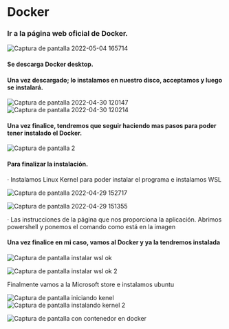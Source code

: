 # Docker



### Ir a la página web oficial de Docker.
![Captura de pantalla 2022-05-04 165714](https://user-images.githubusercontent.com/82807688/166709263-b3b439e4-f060-4bf1-b728-cf054b98e01d.png)

#### Se descarga Docker desktop.

#### Una vez descargado; lo instalamos en nuestro disco, acceptamos y luego se instalará.

![Captura de pantalla 2022-04-30 120147](https://user-images.githubusercontent.com/82807688/166711588-17fc07cf-9b9e-499c-ab2a-8d11d896b2f8.png)
![Captura de pantalla 2022-04-30 120214](https://user-images.githubusercontent.com/82807688/166712008-c0e9192e-4e15-45aa-a674-6acea244cd9a.png)


#### Una vez finalice, tendremos que seguir haciendo mas pasos para poder tener instalado el Docker.

![Captura de pantalla 2](https://user-images.githubusercontent.com/82807688/166712462-3b49ed43-278b-4f88-b1d7-1dc679e2b368.png)

#### Para finalizar la instalación.
· Instalamos Linux Kernel para poder instalar el programa e instalamos WSL


![Captura de pantalla 2022-04-29 152717](https://user-images.githubusercontent.com/82807688/166714311-b61cefbc-5def-4f41-8eec-bff00188f8fb.png)

![Captura de pantalla 2022-04-29 151355](https://user-images.githubusercontent.com/82807688/166714530-678ffbe3-4b2e-461f-bd3c-fe8b39a10b45.png)

· Las instrucciones de la página que nos proporciona la aplicación. Abrimos powershell y ponemos el comando como está en la imagen 


#### Una vez finalice en mi caso, vamos al Docker y ya la tendremos instalada



![Captura de pantalla instalar wsl ok](https://user-images.githubusercontent.com/82807688/172633646-123e2af3-73aa-494c-bbe9-30b9301578ae.png)

![Captura de pantalla instalar wsl ok 2](https://user-images.githubusercontent.com/82807688/172633610-a1754b4b-f734-4c89-87c7-9d21979e71bf.png)

Finalmente vamos a la Microsoft store e instalamos ubuntu 




![Captura de pantalla iniciando kenel](https://user-images.githubusercontent.com/82807688/172635659-352795ea-4ee7-4713-ab19-3d81a400040a.png)
![Captura de pantalla instalando kernel 2](https://user-images.githubusercontent.com/82807688/172635929-24194b0a-d886-4bf8-a028-0201423e92c9.png)


![Captura de pantalla con contenedor en docker](https://user-images.githubusercontent.com/82807688/172633239-1789eece-463f-4b44-a796-5dbb45890fa8.png)
